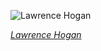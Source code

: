 
![Lawrence Hogan](https://upload.wikimedia.org/wikipedia/commons/thumb/3/36/Lawrence_Joseph_Hogan_%28restoration%29.jpg/375px-Lawrence_Joseph_Hogan_%28restoration%29.jpg)

*[Lawrence Hogan](https://wikipedia.org/wiki/File:Lawrence_Joseph_Hogan_(restoration).jpg)*
